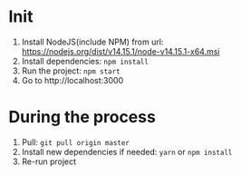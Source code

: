 # Init
1. Install NodeJS(include NPM) from url: 
https://nodejs.org/dist/v14.15.1/node-v14.15.1-x64.msi
1. Install dependencies: ```npm install```
1. Run the project: ```npm start```
1. Go to http://localhost:3000

# During the process
1. Pull: ```git pull origin master```
1. Install new dependencies if needed: ```yarn``` or ```npm install```
1. Re-run project
